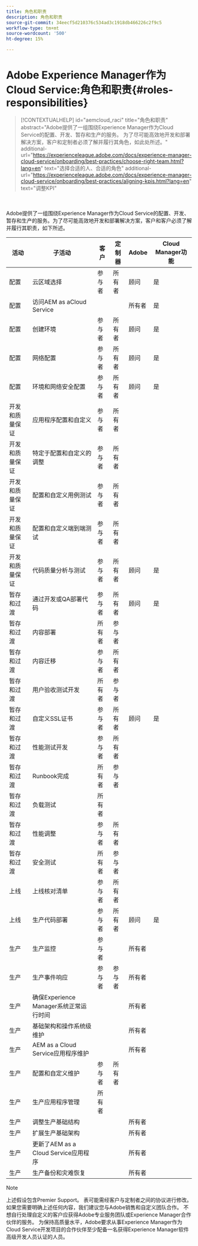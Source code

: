 ```yaml
---
title: 角色和职责
description: 角色和职责
source-git-commit: 34eecf5d210376c534ad3c1918db466226c2f9c5
workflow-type: tm+mt
source-wordcount: '500'
ht-degree: 15%

---
```



# Adobe Experience Manager作为Cloud Service:角色和职责{#roles-responsibilities}

>[!CONTEXTUALHELP]
>id="aemcloud_raci"
>title="角色和职责"
>abstract="Adobe提供了一组围绕Experience Manager作为Cloud Service的配置、开发、暂存和生产的服务。 为了尽可能高效地开发和部署解决方案，客户和定制者必须了解并履行其角色，如此处所述。"
>additional-url="https://experienceleague.adobe.com/docs/experience-manager-cloud-service/onboarding/best-practices/choose-right-team.html?lang=en" text="选择合适的人、合适的角色"
>additional-url="https://experienceleague.adobe.com/docs/experience-manager-cloud-service/onboarding/best-practices/aligning-kpis.html?lang=en" text="调整KPI"

<br></br>
Adobe提供了一组围绕Experience Manager作为Cloud Service的配置、开发、暂存和生产的服务。为了尽可能高效地开发和部署解决方案，客户和客户必须了解并履行其职责，如下所述。


| 活动 | 子活动 | 客户 | 定制器 | Adobe | Cloud Manager功能 |
|---------------------------------|-------------------------------------------------------|-------------|-------------|---------|-----------------------------|
| 配置 | 云区域选择 | 参与者 | 所有者 | 顾问 | 是 |
| 配置 | 访问AEM as aCloud Service |  |  | 所有者 | 是 |
| 配置 | 创建环境 | 参与者 | 所有者 | 顾问 | 是 |
| 配置 | 网络配置 | 参与者 | 所有者 | 顾问 | 是 |
| 配置 | 环境和网络安全配置 | 参与者 | 所有者 | 顾问 | 是 |
| 开发和质量保证 | 应用程序配置和自定义 | 参与者 | 所有者 |  |  |
| 开发和质量保证 | 特定于配置和自定义的调整 | 参与者 | 所有者 |  |  |
| 开发和质量保证 | 配置和自定义用例测试 | 参与者 | 所有者 |  |  |
| 开发和质量保证 | 配置和自定义端到端测试 | 参与者 | 所有者 |  |  |
| 开发和质量保证 | 代码质量分析与测试 | 参与者 | 所有者 | 顾问 | 是 |
| 暂存和过渡 | 通过开发或QA部署代码 | 参与者 | 所有者 | 顾问 | 是 |
| 暂存和过渡 | 内容部署 | 所有者 | 参与者 |  |  |
| 暂存和过渡 | 内容迁移 | 参与者 | 所有者 |  |  |
| 暂存和过渡 | 用户验收测试开发 | 所有者 | 参与者 |  |  |
| 暂存和过渡 | 自定义SSL证书 | 参与者 | 所有者 | 顾问 | 是 |
| 暂存和过渡 | 性能测试开发 | 参与者 | 所有者 |  |  |
| 暂存和过渡 | Runbook完成 | 所有者 | 参与者 |  |  |
| 暂存和过渡 | 负载测试 | 所有者 |  |  |  |
| 暂存和过渡 | 性能调整 | 参与者 | 所有者 |  |  |
| 暂存和过渡 | 安全测试 | 所有者 | 参与者 |  |  |
| 上线 | 上线核对清单 | 参与者 | 所有者 |  |  |
| 上线 | 生产代码部署 | 参与者 | 所有者 | 顾问 | 是 |
| 生产 | 生产监控 | 参与者 |  | 所有者 |  |
| 生产 | 生产事件响应 | 参与者 | 参与者 | 所有者 |  |
| 生产 | 确保Experience Manager系统正常运行时间 |  |  | 所有者 |  |
| 生产 | 基础架构和操作系统级维护 |  |  | 所有者 |  |
| 生产 | AEM as a Cloud Service应用程序维护 |  |  | 所有者 |  |
| 生产 | 配置和自定义维护 | 参与者 | 所有者 |  |  |
| 生产 | 生产应用程序管理 | 所有者 |  |  |  |
| 生产 | 调整生产基础结构 |  |  | 所有者 |  |
| 生产 | 扩展生产基础架构 |  |  | 所有者 |  |
| 生产 | 更新了AEM as a Cloud Service应用程序 |  |  | 所有者 |  |
| 生产 | 生产备份和灾难恢复 |  |  | 所有者 |  |

>[!NOTE]
>
> 上述假设包含Premier Support。 表可能需经客户与定制者之间的协议进行修改。 如果您需要明确上述任何内容，我们建议您与Adobe销售和自定义团队合作。
> 不想自行处理自定义的客户应获得Adobe专业服务团队或Experience Manager合作伙伴的服务。
>为保持高质量水平，Adobe要求从事Experience Manager作为Cloud Service开发项目的合作伙伴至少配备一名获得Experience Manager软件高级开发人员认证的人员。
